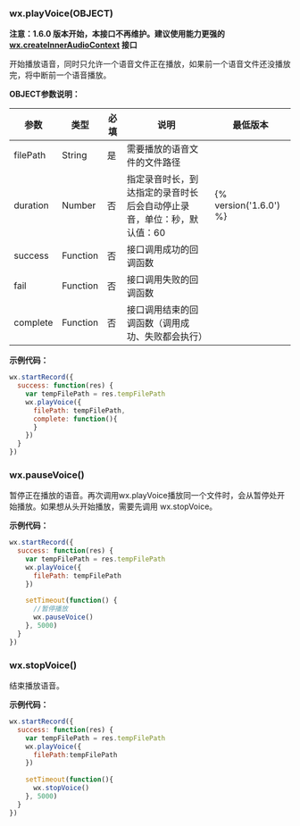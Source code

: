 ### wx.playVoice(OBJECT)

**注意：1.6.0 版本开始，本接口不再维护。建议使用能力更强的 [wx.createInnerAudioContext](createInnerAudioContext.md) 接口**

开始播放语音，同时只允许一个语音文件正在播放，如果前一个语音文件还没播放完，将中断前一个语音播放。

**OBJECT参数说明：**

| 参数     | 类型     | 必填 | 说明                                                                   | 最低版本               |
|----------|----------|------|------------------------------------------------------------------------|------------------------|
| filePath | String   | 是   | 需要播放的语音文件的文件路径                                           |                        |
| duration | Number   | 否   | 指定录音时长，到达指定的录音时长后会自动停止录音，单位：秒，默认值：60 | {% version('1.6.0') %} |
| success  | Function | 否   | 接口调用成功的回调函数                                                 |                        |
| fail     | Function | 否   | 接口调用失败的回调函数                                                 |                        |
| complete | Function | 否   | 接口调用结束的回调函数（调用成功、失败都会执行）                       |                        |

**示例代码：**

```javascript
wx.startRecord({
  success: function(res) {
    var tempFilePath = res.tempFilePath
    wx.playVoice({
      filePath: tempFilePath,
      complete: function(){
      }
    })
  }
})
```

### wx.pauseVoice() 

暂停正在播放的语音。再次调用wx.playVoice播放同一个文件时，会从暂停处开始播放。如果想从头开始播放，需要先调用 wx.stopVoice。

**示例代码：**

```javascript
wx.startRecord({
  success: function(res) {
    var tempFilePath = res.tempFilePath
  	wx.playVoice({
      filePath: tempFilePath
    })
    
    setTimeout(function() {
  	  //暂停播放
      wx.pauseVoice()
    }, 5000)
  }
})
```

### wx.stopVoice()

结束播放语音。

**示例代码：**

```javascript
wx.startRecord({
  success: function(res) {
    var tempFilePath = res.tempFilePath
    wx.playVoice({
      filePath:tempFilePath
    })
  
    setTimeout(function(){
      wx.stopVoice()
    }, 5000)
  }
})
```
